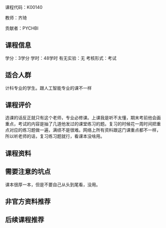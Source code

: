 课程代码：K00140

教师：齐琦

贡献者：PYCHBI

## 课程信息

学分：3学分
学时：48学时
有无实验：无
考核形式：考试

## 适合人群

计科专业的学生。跟人工智能专业的课不一样


## 课程评价

选课的话反正就只有这个老师，专业必修课。上课我是听不太懂，期末考前他会画重点，考试的内容是抽了几道他发过的课堂练习的题。复习的时候花一周时间把重点对应的练习题做一遍，满绩不是很难。网络上所有资料跟这门课重点都不一样，所以听老师的话，复习练习题就行，看课本没啥用。

## 课程资料

## 需要注意的坑点

课本很厚一本，但是不要自己从头到尾看，没用。


## 非官方资料推荐


## 后续课程推荐

